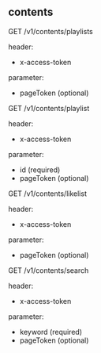 ## contents

GET /v1/contents/playlists

header:
 - x-access-token

parameter:
 - pageToken (optional)



GET /v1/contents/playlist

header:
 - x-access-token

parameter:
 - id (required)
 - pageToken (optional)



GET /v1/contents/likelist

header:
 - x-access-token

parameter:
 - pageToken (optional)


GET /v1/contents/search

header:
 - x-access-token

parameter:
 - keyword (required)
 - pageToken (optional)